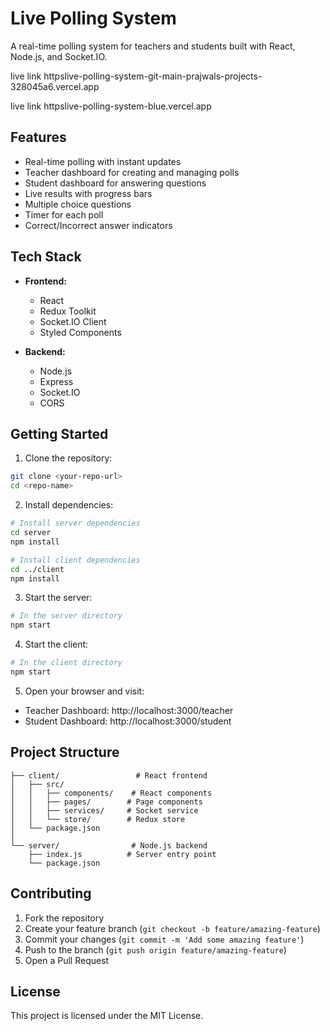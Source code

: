 # Live Polling System

A real-time polling system for teachers and students built with React, Node.js, and Socket.IO.

live link httpslive-polling-system-git-main-prajwals-projects-328045a6.vercel.app

live link httpslive-polling-system-blue.vercel.app


## Features

- Real-time polling with instant updates
- Teacher dashboard for creating and managing polls
- Student dashboard for answering questions
- Live results with progress bars
- Multiple choice questions
- Timer for each poll
- Correct/Incorrect answer indicators

## Tech Stack

- **Frontend:**
  - React
  - Redux Toolkit
  - Socket.IO Client
  - Styled Components

- **Backend:**
  - Node.js
  - Express
  - Socket.IO
  - CORS

## Getting Started

1. Clone the repository:
```bash
git clone <your-repo-url>
cd <repo-name>
```

2. Install dependencies:
```bash
# Install server dependencies
cd server
npm install

# Install client dependencies
cd ../client
npm install
```

3. Start the server:
```bash
# In the server directory
npm start
```

4. Start the client:
```bash
# In the client directory
npm start
```

5. Open your browser and visit:
- Teacher Dashboard: http://localhost:3000/teacher
- Student Dashboard: http://localhost:3000/student

## Project Structure

```
├── client/                 # React frontend
│   ├── src/
│   │   ├── components/    # React components
│   │   ├── pages/        # Page components
│   │   ├── services/     # Socket service
│   │   └── store/        # Redux store
│   └── package.json
│
└── server/                # Node.js backend
    ├── index.js          # Server entry point
    └── package.json
```

## Contributing

1. Fork the repository
2. Create your feature branch (`git checkout -b feature/amazing-feature`)
3. Commit your changes (`git commit -m 'Add some amazing feature'`)
4. Push to the branch (`git push origin feature/amazing-feature`)
5. Open a Pull Request

## License

This project is licensed under the MIT License. 